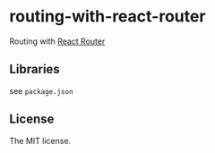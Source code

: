 # routing-with-react-router

Routing with [React Router](http://rackt.github.io/react-router/)

## Libraries

see `package.json`

## License

The MIT license.
